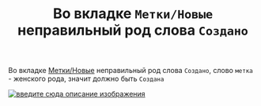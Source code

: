 ﻿---
title: "Во вкладке `Метки/Новые` неправильный род слова `Создано`"
se.owner.user_id: 507426
se.owner.display_name: "wchistow"
se.owner.link: "https://ru.meta.stackoverflow.com/users/507426/wchistow"
se.link: "https://ru.meta.stackoverflow.com/questions/12914/%d0%92%d0%be-%d0%b2%d0%ba%d0%bb%d0%b0%d0%b4%d0%ba%d0%b5-%d0%9c%d0%b5%d1%82%d0%ba%d0%b8-%d0%9d%d0%be%d0%b2%d1%8b%d0%b5-%d0%bd%d0%b5%d0%bf%d1%80%d0%b0%d0%b2%d0%b8%d0%bb%d1%8c%d0%bd%d1%8b%d0%b9-%d1%80%d0%be%d0%b4-%d1%81%d0%bb%d0%be%d0%b2%d0%b0-%d0%a1%d0%be%d0%b7%d0%b4%d0%b0%d0%bd%d0%be"
se.question_id: 12914
se.post_type: question
---
<p>Во вкладке <a href="https://ru.stackoverflow.com/tags?tab=new">Метки/Новые</a> неправильный род слова <code>Создано</code>, слово <code>метка</code> - женского рода, значит должно быть <code>Создана</code></p>
<p><a href="https://i.stack.imgur.com/9mu5q.png" rel="nofollow noreferrer"><img src="https://i.stack.imgur.com/9mu5q.png" alt="введите сюда описание изображения" /></a></p>

